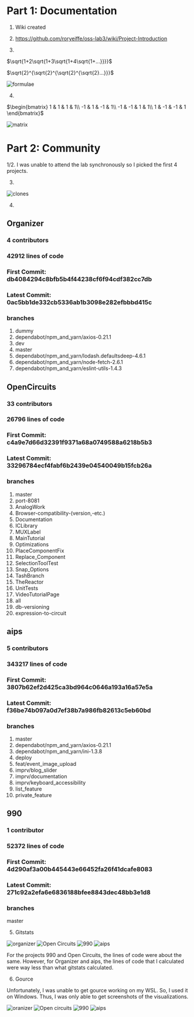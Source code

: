 # Part 1: Documentation

1. Wiki created

2. https://github.com/roryeiffe/oss-lab3/wiki/Project-Introduction

3. 

$\sqrt{1+2\sqrt{1+3\sqrt{1+4\sqrt{1+...}}}}$

$\sqrt{2}^{\sqrt{2}^{\sqrt{2}^{\sqrt{2}...}}}$

![formulae](latex_3.png)

4. 

$\begin{bmatrix}
1 & 1 & 1 & 1\\
-1 & 1 & -1 & 1\\
-1 & -1 & 1 & 1\\
1 & -1 & -1 & 1
\end{bmatrix}$

![matrix](hadamard.png)

# Part 2: Community

1/2. I was unable to attend the lab synchronously so I picked the first 4 projects. 

3. 

![clones](files.png)

4. 

## Organizer

### 4 contributors
### 42912 lines of code
### First Commit: db4084294c8bfb5b4f44238cf6f94cdf382cc7db
### Latest Commit: 0ac5bb1de332cb5336ab1b3098e282efbbbd415c
### branches
1. dummy
2. dependabot/npm_and_yarn/axios-0.21.1
3.  dev
4.  master
5.  dependabot/npm_and_yarn/lodash.defaultsdeep-4.6.1
6.  dependabot/npm_and_yarn/node-fetch-2.6.1
7.  dependabot/npm_and_yarn/eslint-utils-1.4.3

## OpenCircuits

### 33 contributors
### 26796 lines of code
### First Commit: c4a9e7d66d32391f9371a68a0749588a6218b5b3
### Latest Commit: 33296784ecf4fabf6b2439e04540049b15fcb26a
### branches
1. master
2. port-8081
3. AnalogWork
4. Browser-compatibility-(version,-etc.)
5. Documentation
6. ICLibrary
7. MUXLabel
8. MainTutorial
9. Optimizations
10. PlaceComponentFix
11. Replace_Component
12. SelectionToolTest
13. Snap_Options
14. TashBranch
15. TheReactor
16. UnitTests
17. VideoTutorialPage
18. all
19. db-versioning
20. expression-to-circuit

## aips

### 5 contributors
### 343217 lines of code
### First Commit: 3807b62ef2d425ca3bd964c0646a193a16a57e5a
### Latest Commit: f36be74b097a0d7ef38b7a986fb82613c5eb60bd
### branches
1. master
2. dependabot/npm_and_yarn/axios-0.21.1
3. dependabot/npm_and_yarn/ini-1.3.8
4. deploy
5. feat/event_image_upload
6. imprv/blog_slider
7. imprv/documentation
8. imprv/keyboard_accessibility
9. list_feature
10. private_feature

## 990 

### 1 contributor
### 52372 lines of code
### First Commit: 4d290af3a00b445443e66452fa26f41dcafe8083
### Latest Commit: 271c92a2efa6e6836188bfee8843dec48bb3e1d8
### branches
master

5. Gitstats

![organizer](organizer.png)
![Open Circuits](OpenCircuits.png)
![990](990.png)
![aips](aips.png)


For the projects 990 and Open Circuits, the lines of code were about the same. However, for Organizer and aips, the lines of code that I calculated were way less than what gitstats calculated.


6. Gource

Unfortunately, I was unable to get gource working on my WSL. So, I used it on Windows. Thus, I was only able to get screenshots of the visualizations.

![oranizer](gource_organizer.png)
![Open circuits](gource_open_circuits.png)
![990](gource_990.png)
![aips](gource_aips.png)

